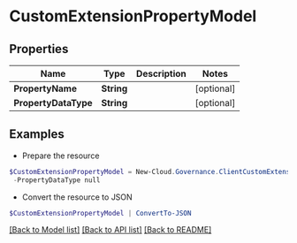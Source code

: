 # CustomExtensionPropertyModel
## Properties

Name | Type | Description | Notes
------------ | ------------- | ------------- | -------------
**PropertyName** | **String** |  | [optional] 
**PropertyDataType** | **String** |  | [optional] 

## Examples

- Prepare the resource
```powershell
$CustomExtensionPropertyModel = New-Cloud.Governance.ClientCustomExtensionPropertyModel  -PropertyName null `
 -PropertyDataType null
```

- Convert the resource to JSON
```powershell
$CustomExtensionPropertyModel | ConvertTo-JSON
```

[[Back to Model list]](../README.md#documentation-for-models) [[Back to API list]](../README.md#documentation-for-api-endpoints) [[Back to README]](../README.md)

